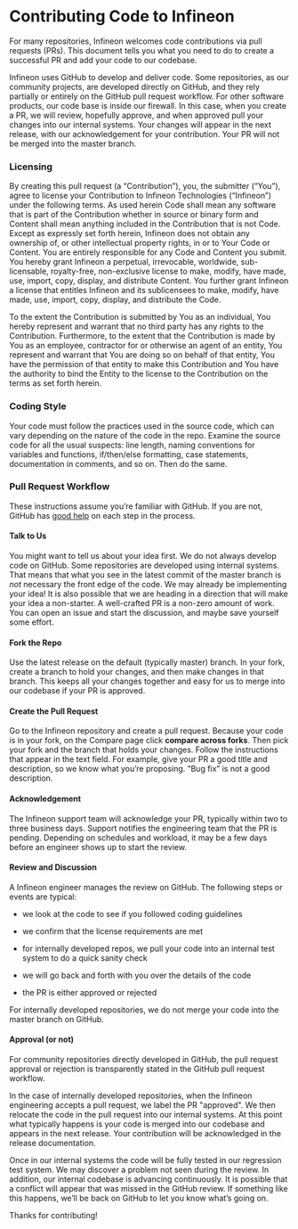 Contributing Code to Infineon
============================

For many repositories, Infineon welcomes code contributions via pull requests (PRs). This document tells you what you need to do to create a successful PR and add your code to our codebase.

Infineon uses GitHub to develop and deliver code. Some repositories, as our community projects, are developed directly on GitHub, and they rely partially or entirely on the GitHub pull request workflow. 
For other software products, our code base is inside our firewall. In this case, when you create a PR, we will review, hopefully approve, and when approved pull your changes into our internal systems. Your changes will appear in the next release, with our acknowledgement for your contribution. Your PR will not be merged into the master branch. 

### Licensing

By creating this pull request (a “Contribution”), you, the submitter (“You”), agree to license your Contribution to Infineon Technologies (“Infineon”) under the following terms. As used herein Code shall mean any software that is part of the Contribution whether in source or binary form and Content shall mean anything included in the Contribution that is not Code.  Except as expressly set forth herein, Infineon does not obtain any ownership of, or other intellectual property rights, in or to Your Code or Content. You are entirely responsible for any Code and Content you submit. You hereby grant Infineon a perpetual, irrevocable, worldwide, sub-licensable, royalty-free, non-exclusive license to make, modify, have made, use, import, copy, display, and distribute Content. You further grant Infineon a license that entitles Infineon and its sublicensees to make, modify, have made, use, import, copy, display, and distribute the Code.

To the extent the Contribution is submitted by You as an individual, You hereby represent and warrant that no third party has any rights to the Contribution. Furthermore, to the extent that the Contribution is made by You as an employee, contractor for or otherwise an agent of an entity, You represent and warrant that You are doing so on behalf of that entity, You have the permission of that entity to make this Contribution and You have the authority to bind the Entity to the license to the Contribution on the terms as set forth herein.

### Coding Style

Your code must follow the practices used in the source code, which can vary depending on the nature of the code in the repo. Examine the source code for all the usual suspects: line length, naming conventions for variables and functions, if/then/else formatting, case statements, documentation in comments, and so on. Then do the same.

### Pull Request Workflow

These instructions assume you’re familiar with GitHub. If you are not, GitHub has [good help](https://help.github.com/en/github/collaborating-with-issues-and-pull-requests/proposing-changes-to-your-work-with-pull-requests) on each step in the process.

#### Talk to Us

You might want to tell us about your idea first. We do not always develop code on GitHub. Some repositories are developed using internal systems. That means that what you see in the latest commit of the master branch is *not* necessary the front edge of the code. We may already be implementing your idea! It is also possible that we are heading in a
direction that will make your idea a non-starter. A well-crafted PR is a non-zero amount of work. You can open an issue and start the discussion, and maybe save yourself some effort.

#### Fork the Repo 

Use the latest release on the default (typically master) branch. In your fork, create a branch to hold your changes, and then make changes in that branch. This keeps all your changes together and easy for us to merge into our codebase if your PR is approved.

#### Create the Pull Request

Go to the Infineon repository and create a pull request. Because your code is in your fork, on the Compare page click **compare across forks**. Then pick your fork and the branch that holds your changes. Follow the instructions that appear in the text field. For example, give your PR a good title and description, so we know what you’re proposing. “Bug fix” is not a good description.

#### Acknowledgement

The Infineon support team will acknowledge your PR, typically within two to three business days. Support notifies the engineering team that the PR is pending. Depending on schedules and workload, it may be a few days before an engineer shows up to start the review.

#### Review and Discussion

A Infineon engineer manages the review on GitHub. The following steps or events are typical:

-   we look at the code to see if you followed coding guidelines

-   we confirm that the license requirements are met

-   for internally developed repos, we pull your code into an internal test system to do a quick sanity check

-   we will go back and forth with you over the details of the code

-   the PR is either approved or rejected

For internally developed repositories, we do not merge your code into the master branch on GitHub. 

#### Approval (or not)

For community repositories directly developed in GitHub, the pull request approval or rejection is transparently stated in the GitHub pull request workflow.

In the case of internally developed repositories, when the Infineon engineering accepts a pull request, we label the PR "approved". We then relocate the code in the pull request into our internal systems. At this point what typically happens is your code is merged into our codebase and appears in the next release. Your contribution will be acknowledged in the release documentation.

Once in our internal systems the code will be fully tested in our regression test system. We may discover a problem not seen during the review. In addition, our internal codebase is advancing continuously. It is possible that a conflict will appear that was missed in the GitHub review. If something like this happens, we’ll be back on GitHub to let you know what’s going on.

Thanks for contributing!

